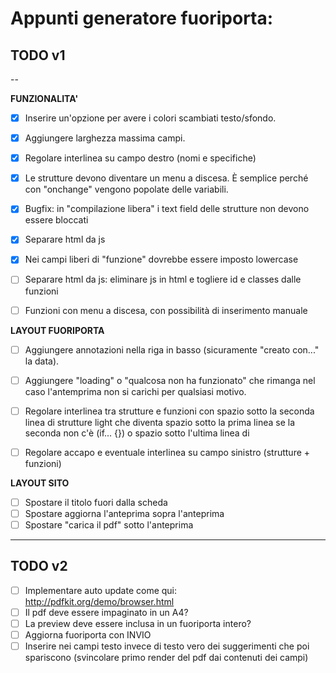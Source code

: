 # Appunti generatore fuoriporta:


## TODO v1
--

**FUNZIONALITA'**
- [x]	Inserire un'opzione per avere i colori scambiati testo/sfondo.
- [x]	Aggiungere larghezza massima campi.
- [x] Regolare interlinea su campo destro (nomi e specifiche)
- [x]	Le strutture devono diventare un menu a discesa. È semplice perché con "onchange" vengono popolate delle variabili.
- [x] Bugfix: in "compilazione libera" i text field delle strutture non devono essere bloccati
- [x] Separare html da js
- [x] Nei campi liberi di "funzione" dovrebbe essere imposto lowercase
- [ ] Separare html da js: eliminare js in html e togliere id e classes dalle funzioni
- [ ] Funzioni con menu a discesa, con possibilità di inserimento manuale


**LAYOUT FUORIPORTA**
- [ ] Aggiungere annotazioni nella riga in basso (sicuramente "creato con..." la data).
- [ ] Aggiungere "loading" o "qualcosa non ha funzionato" che rimanga nel caso l'antemprima non si carichi per qualsiasi motivo.
- [ ] Regolare interlinea tra strutture e funzioni con spazio sotto la seconda linea di strutture light che diventa spazio sotto la prima linea se la seconda non c'è (if... {}) o spazio sotto l'ultima linea di
- [ ] Regolare accapo e eventuale interlinea su campo sinistro (strutture + funzioni)


**LAYOUT SITO**
- [ ] Spostare il titolo fuori dalla scheda
- [ ] Spostare aggiorna l'anteprima sopra l'anteprima
- [ ] Spostare "carica il pdf" sotto l'anteprima

---

## TODO v2
- [ ] Implementare auto update come qui: http://pdfkit.org/demo/browser.html
- [ ] Il pdf deve essere impaginato in un A4?
- [ ] La preview deve essere inclusa in un fuoriporta intero?
- [ ] Aggiorna fuoriporta con INVIO
- [ ] Inserire nei campi testo invece di testo vero dei suggerimenti che poi spariscono (svincolare primo render del pdf dai contenuti dei campi)
